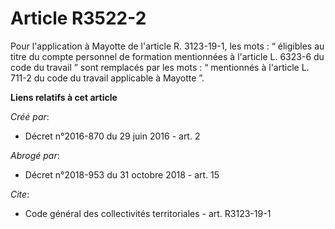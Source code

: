 # Article R3522-2

Pour l'application à Mayotte de l'article R. 3123-19-1, les mots : “ éligibles au titre du compte personnel de formation
mentionnées à l'article L. 6323-6 du code du travail ” sont remplacés par les mots : “ mentionnés à l'article L. 711-2 du
code du travail applicable à Mayotte ”.

**Liens relatifs à cet article**

_Créé par_:

  - Décret n°2016-870 du 29 juin 2016 - art. 2

_Abrogé par_:

  - Décret n°2018-953 du 31 octobre 2018 - art. 15

_Cite_:

  - Code général des collectivités territoriales - art. R3123-19-1
